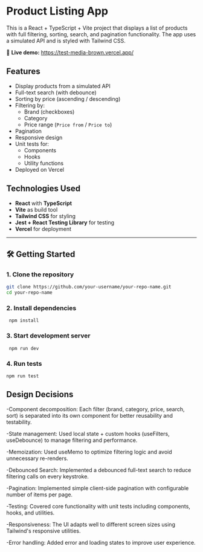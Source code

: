 # Product Listing App

This is a React + TypeScript + Vite project that displays a list of products with full filtering, sorting, search, and pagination functionality. The app uses a simulated API and is styled with Tailwind CSS.

🔗 **Live demo:** https://test-media-brown.vercel.app/

## Features

- Display products from a simulated API
- Full-text search (with debounce)
- Sorting by price (ascending / descending)
- Filtering by:
  - Brand (checkboxes)
  - Category
  - Price range (`Price from` / `Price to`)
- Pagination
- Responsive design
- Unit tests for:
  - Components
  - Hooks
  - Utility functions
- Deployed on Vercel

## Technologies Used

- **React** with **TypeScript**
- **Vite** as build tool
- **Tailwind CSS** for styling
- **Jest + React Testing Library** for testing
- **Vercel** for deployment

---

## 🛠️ Getting Started

### 1. Clone the repository

```bash
git clone https://github.com/your-username/your-repo-name.git
cd your-repo-name
```

### 2. Install dependencies

```
 npm install
```

### 3. Start development server

```
 npm run dev

```

### 4. Run tests

```
npm run test

```

## Design Decisions

-Component decomposition: Each filter (brand, category, price, search, sort) is separated into its own component for better reusability and testability.

-State management: Used local state + custom hooks (useFilters, useDebounce) to manage filtering and performance.

-Memoization: Used useMemo to optimize filtering logic and avoid unnecessary re-renders.

-Debounced Search: Implemented a debounced full-text search to reduce filtering calls on every keystroke.

-Pagination: Implemented simple client-side pagination with configurable number of items per page.

-Testing: Covered core functionality with unit tests including components, hooks, and utilities.

-Responsiveness: The UI adapts well to different screen sizes using Tailwind's responsive utilities.

-Error handling: Added error and loading states to improve user experience.
